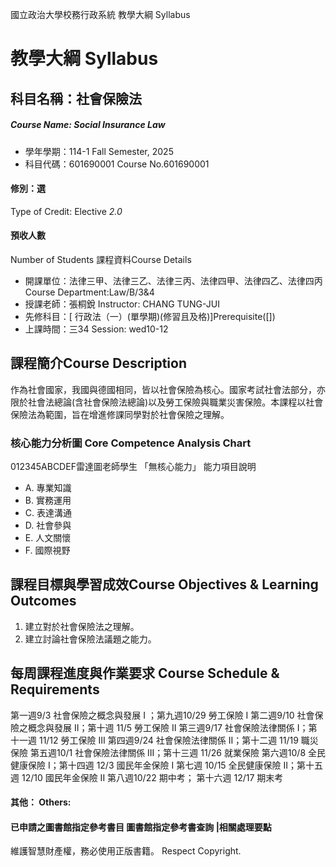 國立政治大學校務行政系統 教學大綱 Syllabus
# 教學大綱 Syllabus
##  科目名稱：社會保險法 
#####  Course Name: Social Insurance Law
  * 學年學期：114-1 Fall Semester, 2025 
  * 科目代碼：601690001 Course No.601690001
#### 修別：選
Type of Credit: Elective 
_2.0_
#### 預收人數
Number of Students
課程資料Course Details
  * 開課單位：法律三甲、法律三乙、法律三丙、法律四甲、法律四乙、法律四丙 Course Department:Law/B/3&4 
  * 授課老師：張桐銳 Instructor: CHANG TUNG-JUI 
  * 先修科目：[ 行政法（一）(單學期)(修習且及格)]Prerequisite([])
  * 上課時間：三34 Session: wed10-12 
##  課程簡介Course Description
作為社會國家，我國與德國相同，皆以社會保險為核心。國家考試社會法部分，亦限於社會法總論(含社會保險法總論)以及勞工保險與職業災害保險。本課程以社會保險法為範圍，旨在增進修課同學對於社會保險之理解。
###  核心能力分析圖 Core Competence Analysis Chart
012345ABCDEF雷達圖老師學生
「無核心能力」 
能力項目說明
  * A. 專業知識
  * B. 實務運用
  * C. 表達溝通
  * D. 社會參與
  * E. 人文關懷
  * F. 國際視野
##  課程目標與學習成效Course Objectives & Learning Outcomes 
1. 建立對於社會保險法之理解。
2. 建立討論社會保險法議題之能力。
##  每周課程進度與作業要求 Course Schedule & Requirements
第一週9/3 社會保險之概念與發展 I ；第九週10/29 勞工保險 I
第二週9/10 社會保險之概念與發展 II；第十週 11/5 勞工保險 II
第三週9/17 社會保險法律關係 I；第十一週 11/12 勞工保險 III
第四週9/24 社會保險法律關係 II；第十二週 11/19 職災保險 
第五週10/1 社會保險法律關係 III；第十三週 11/26 就業保險
第六週10/8 全民健康保險 I；第十四週 12/3 國民年金保險 I
第七週 10/15 全民健康保險 II；第十五週 12/10 國民年金保險 II
第八週10/22 期中考； 第十六週 12/17 期末考
####  其他： Others:
####  已申請之圖書館指定參考書目  圖書館指定參考書查詢 |相關處理要點
維護智慧財產權，務必使用正版書籍。 Respect Copyright.
